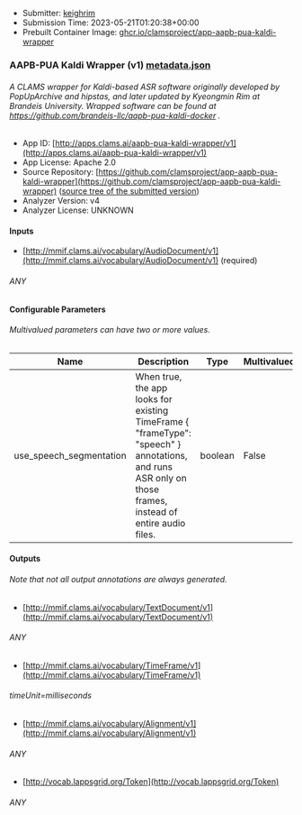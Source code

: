 
* Submitter: [keighrim](https://github.com/keighrim)
* Submission Time: 2023-05-21T01:20:38+00:00
* Prebuilt Container Image: [ghcr.io/clamsproject/app-aapb-pua-kaldi-wrapper](https://github.com/clamsproject/app-aapb-pua-kaldi-wrapper/pkgs/container/app-aapb-pua-kaldi-wrapper/v1)


### AAPB-PUA Kaldi Wrapper (v1) [metadata.json](metadata.json)
###### A CLAMS wrapper for Kaldi-based ASR software originally developed by PopUpArchive and hipstas, and later updated by Kyeongmin Rim at Brandeis University. Wrapped software can be found at https://github.com/brandeis-llc/aapb-pua-kaldi-docker . 

* App ID: [http://apps.clams.ai/aapb-pua-kaldi-wrapper/v1](http://apps.clams.ai/aapb-pua-kaldi-wrapper/v1)
* App License: Apache 2.0
* Source Repository: [https://github.com/clamsproject/app-aapb-pua-kaldi-wrapper](https://github.com/clamsproject/app-aapb-pua-kaldi-wrapper) ([source tree of the submitted version](https://github.com/clamsproject/app-aapb-pua-kaldi-wrapper/tree/v1))
* Analyzer Version: v4
* Analyzer License: UNKNOWN


#### Inputs
* [http://mmif.clams.ai/vocabulary/AudioDocument/v1](http://mmif.clams.ai/vocabulary/AudioDocument/v1) (required)
###### ANY


#### Configurable Parameters
###### Multivalued parameters can have two or more values.

|Name|Description|Type|Multivalued|Choices|
|----|-----------|----|-----------|-------|
|use_speech_segmentation|When true, the app looks for existing TimeFrame { "frameType": "speech" } annotations, and runs ASR only on those frames, instead of entire audio files.|boolean|False|`false`, **_`true`_**|


#### Outputs
###### Note that not all output annotations are always generated.
* [http://mmif.clams.ai/vocabulary/TextDocument/v1](http://mmif.clams.ai/vocabulary/TextDocument/v1) 
###### ANY
* [http://mmif.clams.ai/vocabulary/TimeFrame/v1](http://mmif.clams.ai/vocabulary/TimeFrame/v1) 
###### timeUnit=milliseconds
* [http://mmif.clams.ai/vocabulary/Alignment/v1](http://mmif.clams.ai/vocabulary/Alignment/v1) 
###### ANY
* [http://vocab.lappsgrid.org/Token](http://vocab.lappsgrid.org/Token) 
###### ANY

